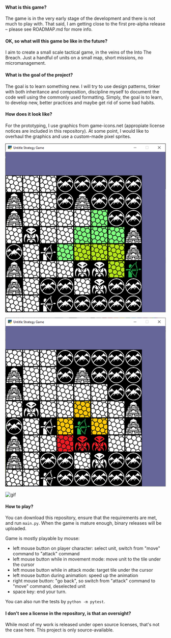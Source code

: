 #### What is this game?

The game is in the very early stage of the development and there is not much to play with. That said, I am getting close to the first pre-alpha release – please see ROADMAP.md for more info.


#### OK, so what will this game be like in the future?

I aim to create a small scale tactical game, in the veins of the Into The Breach. Just a handful of units on a small map, short missions, no micromanagement.


#### What is the goal of the project?

The goal is to learn something new. I will try to use design patterns, tinker with both inheritance and composition, discipline myself to document the code well using the commonly used formatting. Simply, the goal is to learn, to develop new, better practices and maybe get rid of some bad habits.


#### How does it look like?

For the prototyping, I use graphics from game-icons.net (appropiate license notices are included in this repository). At some point, I would like to overhaul the graphics and use a custom-made pixel sprites. 

![player-movement](https://github.com/VedVid/untitled-strategy-game/blob/development/images/1.png)

![player-attack](https://github.com/VedVid/untitled-strategy-game/blob/development/images/2.png)

![gif](https://github.com/VedVid/untitled-strategy-game/blob/development/images/3.gif)


#### How to play?

You can download this repository, ensure that the requirements are met, and run `main.py`. When the game is mature enough, binary releases will be uploaded.  

Game is mostly playable by mouse:
* left mouse button on player character: select unit, switch from "move" command to "attack" command
* left mouse button while in movement mode: move unit to the tile under the cursor
* left mouse button while in attack mode: target tile under the cursor
* left mouse button during animation: speed up the animation
* right mouse button: "go back", so switch from "attack" command to "move" command, deselected unit
* space key: end your turn.

You can also run the tests by `python -m pytest`.


#### I don't see a license in the repository, is that an oversight?

While most of my work is released under open source licenses, that's not the case here. This project is only source-available. 

